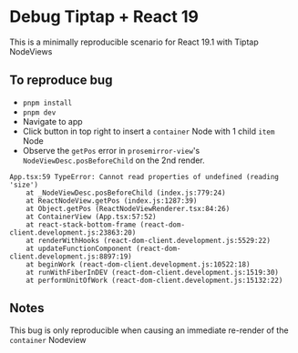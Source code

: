 # Debug Tiptap + React 19

This is a minimally reproducible scenario for React 19.1 with Tiptap NodeViews

## To reproduce bug

- `pnpm install`
- `pnpm dev`
- Navigate to app
- Click button in top right to insert a `container` Node with 1 child `item` Node
- Observe the `getPos` error in `prosemirror-view`'s `NodeViewDesc.posBeforeChild` on the 2nd render.

```
App.tsx:59 TypeError: Cannot read properties of undefined (reading 'size')
    at _NodeViewDesc.posBeforeChild (index.js:779:24)
    at ReactNodeView.getPos (index.js:1287:39)
    at Object.getPos (ReactNodeViewRenderer.tsx:84:26)
    at ContainerView (App.tsx:57:52)
    at react-stack-bottom-frame (react-dom-client.development.js:23863:20)
    at renderWithHooks (react-dom-client.development.js:5529:22)
    at updateFunctionComponent (react-dom-client.development.js:8897:19)
    at beginWork (react-dom-client.development.js:10522:18)
    at runWithFiberInDEV (react-dom-client.development.js:1519:30)
    at performUnitOfWork (react-dom-client.development.js:15132:22)
```

## Notes

This bug is only reproducible when causing an immediate re-render of the `container` Nodeview
